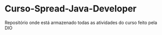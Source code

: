 # Curso-Spread-Java-Developer
Repositório onde está armazenado todas as atividades do curso feito pela DIO
